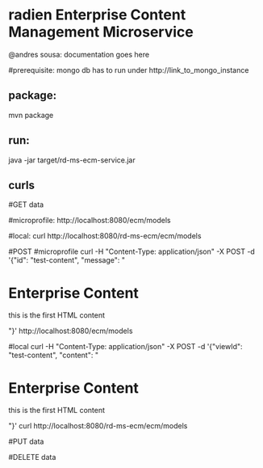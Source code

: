 # radien Enterprise Content Management Microservice

@andres sousa: documentation goes here

#prerequisite: 
mongo db has to run under
http://link_to_mongo_instance

## package: 
mvn package

## run: 
java -jar target/rd-ms-ecm-service.jar

## curls

#GET data

#microprofile:
http://localhost:8080/ecm/models

#local:
curl http://localhost:8080/rd-ms-ecm/ecm/models


#POST 
#microprofile
curl -H "Content-Type: application/json" -X POST -d '{"id": "test-content", "message": "<h1>Enterprise Content</h1><p>this is the first HTML content</p>"}' http://localhost:8080/ecm/models

#local
curl -H "Content-Type: application/json" -X POST -d '{"viewId": "test-content", "content": "<h1>Enterprise Content</h1><p>this is the first HTML content</p>"}' curl http://localhost:8080/rd-ms-ecm/ecm/models

#PUT data

#DELETE data